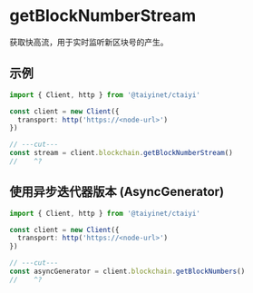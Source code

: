 # getBlockNumberStream

获取快高流，用于实时监听新区块号的产生。

## 示例

```ts twoslash
import { Client, http } from '@taiyinet/ctaiyi'

const client = new Client({
  transport: http('https://<node-url>')
})

// ---cut---
const stream = client.blockchain.getBlockNumberStream()
//    ^?
```

## 使用异步迭代器版本 (AsyncGenerator)

```ts twoslash
import { Client, http } from '@taiyinet/ctaiyi'

const client = new Client({
  transport: http('https://<node-url>')
})

// ---cut---
const asyncGenerator = client.blockchain.getBlockNumbers()
//    ^?
```
